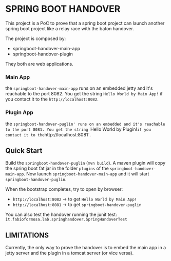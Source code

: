 # SPRING BOOT HANDOVER

This project is a PoC to prove that a spring boot project can launch another spring boot project like a relay race with the baton handover.

The project is composed by:
 * springboot-handover-main-app
 * springboot-handover-plugin
 
 They both are web applications.

 ### Main App

 the `springboot-handover-main-app` runs on an embedded jetty and it's reachable to the port 8082.
 You get the string `Hello World by Main App!` if you contact it to the `http://localhost:8082`.
 
 ### Plugin App

 the `springboot-handover-puglin' runs on an embedded and it's reachable to the port 8081.
 You get the string `Hello World by Plugin!` if you contact it to the `http://localhost:8081`.
 
 ## Quick Start
 
Build the `springboot-handover-puglin` (`mvn build`).
A maven plugin will copy the spring boot fat jar in the folder `plugins` of the `springboot-handover-main-app`.
Now launch `springboot-handover-main-app` and it will start `springboot-handover-puglin`.

When the bootstrap completes, try to open by browser:
* `http://localhost:8082` -> to get `Hello World by Main App!`
* `http://localhost:8081` -> to get `springboot-handover-puglin`

You can also test the handover running the junit test: `it.fabioformosa.lab.springhandover.SpringHandoverTest`

## LIMITATIONS

Currently, the only way to prove the handover is to embed the main app in a jetty server and the plugin in a tomcat server (or vice versa).
